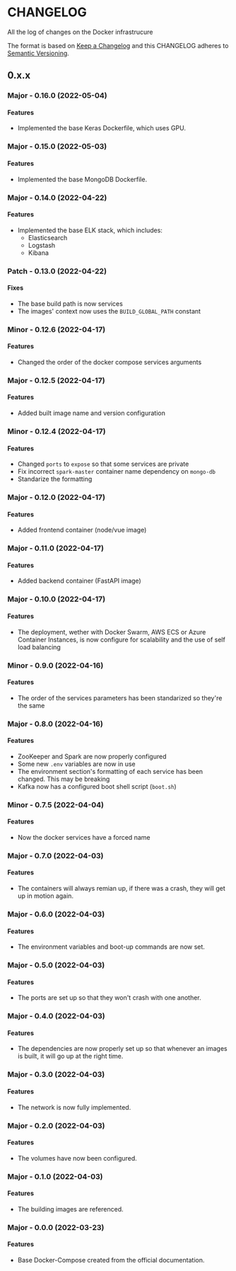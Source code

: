 # CHANGELOG #
All the log of changes on the Docker infrastrucure

The format is based on [Keep a Changelog](https://keepachangelog.com/en/1.0.0/)
and this CHANGELOG adheres to [Semantic Versioning](https://semver.org/spec/v2.0.0.html).

## 0.x.x

### Major - 0.16.0 (2022-05-04)

#### Features

- Implemented the base Keras Dockerfile, which uses GPU.

### Major - 0.15.0 (2022-05-03)

#### Features

- Implemented the base MongoDB Dockerfile.

### Major - 0.14.0 (2022-04-22)

#### Features

- Implemented the base ELK stack, which includes:
  - Elasticsearch
  - Logstash
  - Kibana

### Patch - 0.13.0 (2022-04-22)

#### Fixes

- The base build path is now services
- The images' context now uses the `BUILD_GLOBAL_PATH` constant

### Minor - 0.12.6 (2022-04-17)

#### Features

- Changed the order of the docker compose services arguments

### Major - 0.12.5 (2022-04-17)

#### Features

- Added built image name and version configuration

### Minor - 0.12.4 (2022-04-17)

#### Features

- Changed `ports` to `expose` so that some services are private
- Fix incorrect `spark-master` container name dependency on `mongo-db`
- Standarize the formatting

### Major - 0.12.0 (2022-04-17)

#### Features

- Added frontend container (node/vue image)

### Major - 0.11.0 (2022-04-17)

#### Features

- Added backend container (FastAPI image)

### Major - 0.10.0 (2022-04-17)

#### Features

- The deployment, wether with Docker Swarm, AWS ECS or Azure Container Instances, is now configure for scalability and the use of self load balancing

### Minor - 0.9.0 (2022-04-16)

#### Features

- The order of the services parameters has been standarized so they're the same

### Major - 0.8.0 (2022-04-16)

#### Features

- ZooKeeper and Spark are now properly configured
- Some new `.env` variables are now in use
- The environment section's formatting of each service has been changed. This may be breaking
- Kafka now has a configured boot shell script (`boot.sh`)

### Minor - 0.7.5 (2022-04-04)

#### Features

- Now the docker services have a forced name

### Major - 0.7.0 (2022-04-03)

#### Features

- The containers will always remian up, if there was a crash, they will get up in motion again.

### Major - 0.6.0 (2022-04-03)

#### Features

- The environment variables and boot-up commands are now set.

### Major - 0.5.0 (2022-04-03)

#### Features

- The ports are set up so that they won't crash with one another.

### Major - 0.4.0 (2022-04-03)

#### Features

- The dependencies are now properly set up so that whenever an images is built, it will go up at the right time.

### Major - 0.3.0 (2022-04-03)

#### Features

- The network is now fully implemented.

### Major - 0.2.0 (2022-04-03)

#### Features

- The volumes have now been configured.

### Major - 0.1.0 (2022-04-03)

#### Features

- The building images are referenced.

### Major - 0.0.0 (2022-03-23)

#### Features

- Base Docker-Compose created from the official documentation.
